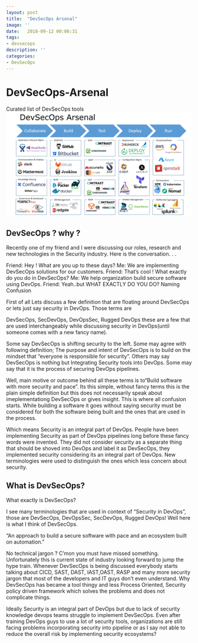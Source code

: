 ```yaml
---
layout: post
title:  "DevSecOps Arsenal"
image: ''
date:   2018-09-12 00:06:31
tags:
- devsecops
description: ''
categories:
- DevSecOps 
---
```

# DevSecOps-Arsenal
Curated list of DevSecOps tools
![alt text](https://github.com/L3m0nb4tt3ry/DevSecOps-Arsenal/raw/master/DSO_Tools.png)

## DevSecOps ? why ?

Recently one of my friend and I were discussing our roles, research and new technologies in the Security industry. Here is the conversation. . .

Friend: Hey ! What are you up to these days?
Me: We are implementing DevSecOps solutions for our customers.
Friend: That’s cool ! What exactly do you do in DevSecOps?
Me: We help organization build secure software using DevOps.
Friend: Yeah..but WHAT EXACTLY DO YOU DO?
Naming Confusion

First of all Lets discuss a few definition that are floating around DevSecOps or lets just say security in DevOps. Those terms are

DevSecOps, SecDevOps, DevOpsSec, Rugged DevOps these are a few that are used interchangeably while discussing security in DevOps(until someone comes with a new fancy name).

Some say DevSecOps is shifting security to the left. Some may agree with following definition; The purpose and intent of DevSecOps is to build on the mindset that “everyone is responsible for security”. Others may say DevSecOps is nothing but Integrating Security tools into DevOps. Some may say that it is the process of securing DevOps pipelines.

Well, main motive or outcome behind all these terms is to“Build software with more security and pace”. Its this simple, without fancy terms this is the plain simple definition but this does not necessarily speak about imeplementationg DevSecOps or gives insight. This is where all confusion starts. While building a software it goes without saying security must be considered for both the software being built and the ones that are used in the process.

Which means Security is an integral part of DevOps. People have been implementing Security as part of DevOps pipelines long before these fancy words were invented. They did not consider security as a separate thing that should be shoved into DevOps and label it as DevSecOps, they implemented security considering its an integral part of DevOps. New terminologies were used to distinguish the ones which less concern about security.

## What is DevSecOps?

What exactly is DevSecOps?

I see many terminologies that are used in context of “Security in DevOps”, those are DevSecOps, DevOpsSec, SecDevOps, Rugged DevOps! Well here is what I think of DevSecOps.

“An approach to build a secure software with pace and an ecosystem built on automation.”

No technical jargon ? C’mon you must have missed something. Unfortunately this is current state of industry looking forward to jump the hype train. Whenever DevSecOps is being discussed everybody starts talking about CICD, SAST, DAST, IAST,OAST, RASP and many more security jargon that most of the developers and IT guys don’t even understand. Why DevSecOps has became a tool thingy and less Process Oriented, Security policy driven framework which solves the problems and does not complicate things.

Ideally Security is an integral part of DevOps but due to lack of security knowledge devops teams struggle to implement DevSecOps. Even after training DevOps guys to use a lot of security tools, organizations are still facing problems incorporating security into pipeline or as I say not able to reduce the overall risk by implementing security ecosystems?
